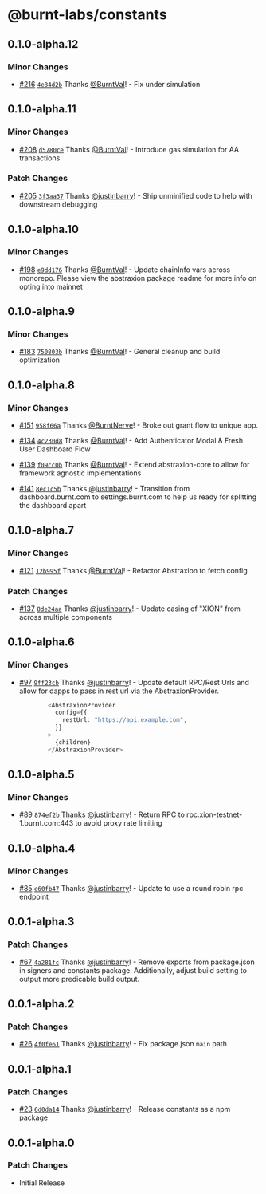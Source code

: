 # @burnt-labs/constants

## 0.1.0-alpha.12

### Minor Changes

- [#216](https://github.com/burnt-labs/xion.js/pull/216) [`4e84d2b`](https://github.com/burnt-labs/xion.js/commit/4e84d2b8c24a80b81dd79a2b3993df9249b88069) Thanks [@BurntVal](https://github.com/BurntVal)! - Fix under simulation

## 0.1.0-alpha.11

### Minor Changes

- [#208](https://github.com/burnt-labs/xion.js/pull/208) [`d5780ce`](https://github.com/burnt-labs/xion.js/commit/d5780ce742bba6a6cd7e1a872e4693f0dd078267) Thanks [@BurntVal](https://github.com/BurntVal)! - Introduce gas simulation for AA transactions

### Patch Changes

- [#205](https://github.com/burnt-labs/xion.js/pull/205) [`3f3aa37`](https://github.com/burnt-labs/xion.js/commit/3f3aa37f2e98fa8fb1abd0e3a4ad2b271ca1587a) Thanks [@justinbarry](https://github.com/justinbarry)! - Ship unminified code to help with downstream debugging

## 0.1.0-alpha.10

### Minor Changes

- [#198](https://github.com/burnt-labs/xion.js/pull/198) [`e9dd176`](https://github.com/burnt-labs/xion.js/commit/e9dd1766dbfe4994948e028b51c07eb6dd52cced) Thanks [@BurntVal](https://github.com/BurntVal)! - Update chainInfo vars across monorepo. Please view the abstraxion package readme for more info on opting into mainnet

## 0.1.0-alpha.9

### Minor Changes

- [#183](https://github.com/burnt-labs/xion.js/pull/183) [`750803b`](https://github.com/burnt-labs/xion.js/commit/750803b1a4235334322262d1e932f81d3ea13060) Thanks [@BurntVal](https://github.com/BurntVal)! - General cleanup and build optimization

## 0.1.0-alpha.8

### Minor Changes

- [#151](https://github.com/burnt-labs/xion.js/pull/151) [`958f66a`](https://github.com/burnt-labs/xion.js/commit/958f66ab7b82bdbb8a591d16b2cc399859e8508b) Thanks [@BurntNerve](https://github.com/BurntNerve)! - Broke out grant flow to unique app.

- [#134](https://github.com/burnt-labs/xion.js/pull/134) [`4c230d8`](https://github.com/burnt-labs/xion.js/commit/4c230d82f20b934acd77ea102e45a29ad3e148ae) Thanks [@BurntVal](https://github.com/BurntVal)! - Add Authenticator Modal & Fresh User Dashboard Flow

- [#139](https://github.com/burnt-labs/xion.js/pull/139) [`f09cc0b`](https://github.com/burnt-labs/xion.js/commit/f09cc0b7167e41673f7aeb0ce317896e2e4b5582) Thanks [@BurntVal](https://github.com/BurntVal)! - Extend abstraxion-core to allow for framework agnostic implementations

- [#141](https://github.com/burnt-labs/xion.js/pull/141) [`8ec1c5b`](https://github.com/burnt-labs/xion.js/commit/8ec1c5b752f8136c9e6ba7fcfec16e85542d7c21) Thanks [@justinbarry](https://github.com/justinbarry)! - Transition from dashboard.burnt.com to settings.burnt.com to help us ready for splitting the dashboard apart

## 0.1.0-alpha.7

### Minor Changes

- [#121](https://github.com/burnt-labs/xion.js/pull/121) [`12b995f`](https://github.com/burnt-labs/xion.js/commit/12b995f5c3216bad7537d4232ea2bbd2340ced32) Thanks [@BurntVal](https://github.com/BurntVal)! - Refactor Abstraxion to fetch config

### Patch Changes

- [#137](https://github.com/burnt-labs/xion.js/pull/137) [`8de24aa`](https://github.com/burnt-labs/xion.js/commit/8de24aa187e9316c9cf9a1f431f08e4ae629842e) Thanks [@justinbarry](https://github.com/justinbarry)! - Update casing of "XION" from across multiple components

## 0.1.0-alpha.6

### Minor Changes

- [#97](https://github.com/burnt-labs/xion.js/pull/97) [`9ff23cb`](https://github.com/burnt-labs/xion.js/commit/9ff23cb244c271fb7438f2caef2b18ce4fa0afb8) Thanks [@justinbarry](https://github.com/justinbarry)! - Update default RPC/Rest Urls and allow for dapps to pass in rest url via the AbstraxionProvider.

  ```typescript
          <AbstraxionProvider
            config={{
              restUrl: "https://api.example.com",
            }}
          >
            {children}
          </AbstraxionProvider>

  ```

## 0.1.0-alpha.5

### Minor Changes

- [#89](https://github.com/burnt-labs/xion.js/pull/89) [`874ef2b`](https://github.com/burnt-labs/xion.js/commit/874ef2b6e0096285beff6752c7e2dc1e1c276ba4) Thanks [@justinbarry](https://github.com/justinbarry)! - Return RPC to rpc.xion-testnet-1.burnt.com:443 to avoid proxy rate limiting

## 0.1.0-alpha.4

### Minor Changes

- [#85](https://github.com/burnt-labs/xion.js/pull/85) [`e60fb47`](https://github.com/burnt-labs/xion.js/commit/e60fb4714b8cdf90ad2cfbba5c77b8b78a11542b) Thanks [@justinbarry](https://github.com/justinbarry)! - Update to use a round robin rpc endpoint

## 0.0.1-alpha.3

### Patch Changes

- [#67](https://github.com/burnt-labs/xion.js/pull/67) [`4a281fc`](https://github.com/burnt-labs/xion.js/commit/4a281fcfa7ead6cb91f935e853b0a1bf7b98dcc9) Thanks [@justinbarry](https://github.com/justinbarry)! - Remove exports from package.json in signers and constants package. Additionally, adjust build setting to output more predicable build output.

## 0.0.1-alpha.2

### Patch Changes

- [#26](https://github.com/burnt-labs/xion.js/pull/26) [`4f0fe61`](https://github.com/burnt-labs/xion.js/commit/4f0fe6140299a2a0aa242c3f1b22c26b327ea926) Thanks [@justinbarry](https://github.com/justinbarry)! - Fix package.json `main` path

## 0.0.1-alpha.1

### Patch Changes

- [#23](https://github.com/burnt-labs/xion.js/pull/23) [`6d0da14`](https://github.com/burnt-labs/xion.js/commit/6d0da14174aec36f7901d92b1756b06bdcc76c6c) Thanks [@justinbarry](https://github.com/justinbarry)! - Release constants as a npm package

## 0.0.1-alpha.0

### Patch Changes

- Initial Release
